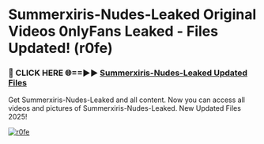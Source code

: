 # Summerxiris-Nudes-Leaked Original Videos 0nlyFans Leaked - Files Updated! (r0fe)

<h3>🔴 CLICK HERE 🌐==►► <a href="https://tinyurl.com/yc6ubb5a" rel="nofollow">Summerxiris-Nudes-Leaked Updated Files</a></h3>

Get Summerxiris-Nudes-Leaked and all content. Now you can access all videos and pictures of Summerxiris-Nudes-Leaked. New Updated Files 2025!

[![r0fe](https://i.imgur.com/7eu0CRL.gif)](https://tinyurl.com/yc6ubb5a)
